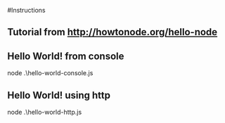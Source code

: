 #Instructions
## Tutorial from http://howtonode.org/hello-node

## Hello World! from console
node .\hello-world-console.js

## Hello World! using http
node .\hello-world-http.js
